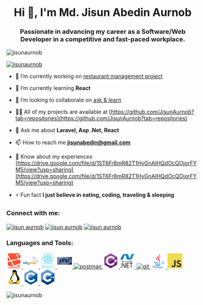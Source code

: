 <h1 align="center">Hi 👋, I'm Md. Jisun Abedin Aurnob</h1>
<h3 align="center">Passionate in advancing my career as a Software/Web Developer in a competitive and fast-paced workplace.</h3>

<p align="left"> <img src="https://komarev.com/ghpvc/?username=jisunaurnob&label=Profile%20views&color=0e75b6&style=flat" alt="jisunaurnob" /> </p>

<p align="left"> <a href="https://github.com/ryo-ma/github-profile-trophy"><img src="https://github-profile-trophy.vercel.app/?username=jisunaurnob" alt="jisunaurnob" /></a> </p>

- 🔭 I’m currently working on [restaurant management project](https://github.com/JisunAurnob/Restaurant-Management)

- 🌱 I’m currently learning **React**

- 👯 I’m looking to collaborate on [ask & learn](https://github.com/JisunAurnob/AskNLearn-Web-API)

- 👨‍💻 All of my projects are available at [https://github.com/JisunAurnob?tab=repositories](https://github.com/JisunAurnob?tab=repositories)

- 💬 Ask me about **Laravel, Asp .Net, React**

- 📫 How to reach me **jisunabedin@gmail.com**

- 📄 Know about my experiences [https://drive.google.com/file/d/1ST6Fr8mR82T1HyGnAIHQdOcQOjorFYM5/view?usp=sharing](https://drive.google.com/file/d/1ST6Fr8mR82T1HyGnAIHQdOcQOjorFYM5/view?usp=sharing)

- ⚡ Fun fact **I just believe in eating, coding, traveling & sleeping**

<h3 align="left">Connect with me:</h3>
<p align="left">
<a href="https://www.linkedin.com/in/jisun-aurnob-55642619b/" target="blank"><img align="center" src="https://raw.githubusercontent.com/rahuldkjain/github-profile-readme-generator/master/src/images/icons/Social/linked-in-alt.svg" alt="jisun aurnob" height="30" width="40" /></a>
<a href="https://www.facebook.com/Jisun.Abedin/" target="blank"><img align="center" src="https://raw.githubusercontent.com/rahuldkjain/github-profile-readme-generator/master/src/images/icons/Social/facebook.svg" alt="jisun aurnob" height="30" width="40" /></a>
<a href="https://www.instagram.com/jisunaurnob/" target="blank"><img align="center" src="https://raw.githubusercontent.com/rahuldkjain/github-profile-readme-generator/master/src/images/icons/Social/instagram.svg" alt="jisun aurnob" height="30" width="40" /></a>
</p>

<h3 align="left">Languages and Tools:</h3>
<p align="left"> <a href="https://laravel.com/" target="_blank" rel="noreferrer"> <img src="https://raw.githubusercontent.com/devicons/devicon/master/icons/laravel/laravel-plain-wordmark.svg" alt="laravel" width="40" height="40"/> </a> <a href="https://www.mysql.com/" target="_blank" rel="noreferrer"> <img src="https://raw.githubusercontent.com/devicons/devicon/master/icons/mysql/mysql-original-wordmark.svg" alt="mysql" width="40" height="40"/> </a> <a href="https://reactjs.org/" target="_blank" rel="noreferrer"> <img src="https://raw.githubusercontent.com/devicons/devicon/master/icons/react/react-original-wordmark.svg" alt="react" width="40" height="40"/>  </a> <a href="https://www.php.net" target="_blank" rel="noreferrer"> <img src="https://raw.githubusercontent.com/devicons/devicon/master/icons/php/php-original.svg" alt="php" width="40" height="40"/> </a> <a href="https://postman.com" target="_blank" rel="noreferrer"> <img src="https://www.vectorlogo.zone/logos/getpostman/getpostman-icon.svg" alt="postman" width="40" height="40"/> </a> <a href="https://www.w3schools.com/cs/" target="_blank" rel="noreferrer"> <img src="https://raw.githubusercontent.com/devicons/devicon/master/icons/csharp/csharp-original.svg" alt="csharp" width="40" height="40"/> </a> <a href="https://dotnet.microsoft.com/" target="_blank" rel="noreferrer"> <img src="https://raw.githubusercontent.com/devicons/devicon/master/icons/dot-net/dot-net-original-wordmark.svg" alt="dotnet" width="40" height="40"/> </a> <a href="https://git-scm.com/" target="_blank" rel="noreferrer"> <img src="https://www.vectorlogo.zone/logos/git-scm/git-scm-icon.svg" alt="git" width="40" height="40"/> </a> <a href="https://www.java.com" target="_blank" rel="noreferrer"> <img src="https://raw.githubusercontent.com/devicons/devicon/master/icons/java/java-original.svg" alt="java" width="40" height="40"/> </a> <a href="https://developer.mozilla.org/en-US/docs/Web/JavaScript" target="_blank" rel="noreferrer"> <img src="https://raw.githubusercontent.com/devicons/devicon/master/icons/javascript/javascript-original.svg" alt="javascript" width="40" height="40"/> </a> <a href="https://www.linux.org/" target="_blank" rel="noreferrer"> <img src="https://raw.githubusercontent.com/devicons/devicon/master/icons/linux/linux-original.svg" alt="linux" width="40" height="40"/> </a> <a href="https://www.cprogramming.com/" target="_blank" rel="noreferrer"> <img src="https://raw.githubusercontent.com/devicons/devicon/master/icons/c/c-original.svg" alt="c" width="40" height="40"/> </a> <a href="https://www.w3schools.com/cpp/" target="_blank" rel="noreferrer"> <img src="https://raw.githubusercontent.com/devicons/devicon/master/icons/cplusplus/cplusplus-original.svg" alt="cplusplus" width="40" height="40"/> </a> </p>

<p><img align="center" src="https://github-readme-stats.vercel.app/api/top-langs?username=jisunaurnob&show_icons=true&locale=en&layout=compact" alt="jisunaurnob" /></p>

